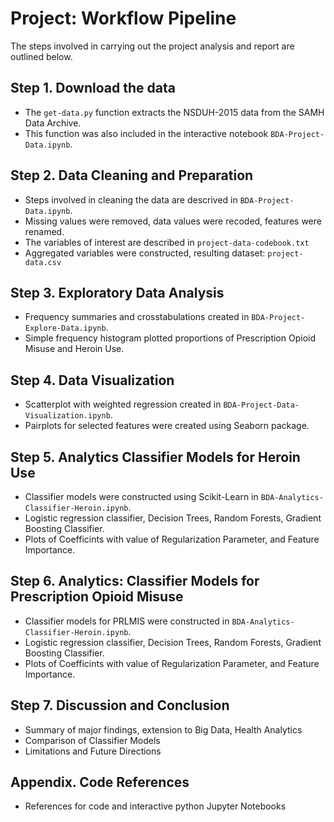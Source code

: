 # Project: Workflow Pipeline
The steps involved in carrying out the project analysis and report are outlined below. 

## Step 1. Download the data
* The `get-data.py` function extracts the NSDUH-2015 data from the SAMH Data Archive.
* This function was also included in the interactive notebook `BDA-Project-Data.ipynb`.

## Step 2. Data Cleaning and Preparation
* Steps involved in cleaning the data are descrived in `BDA-Project-Data.ipynb`.
* Missing values were removed, data values were recoded, features were renamed. 
* The variables of interest are described in `project-data-codebook.txt`
* Aggregated variables were constructed, resulting dataset: `project-data.csv`

## Step 3. Exploratory Data Analysis
* Frequency summaries and crosstabulations created in `BDA-Project-Explore-Data.ipynb`.
* Simple frequency histogram plotted proportions of Prescription Opioid Misuse and Heroin Use. 

## Step 4. Data Visualization
* Scatterplot with weighted regression created in `BDA-Project-Data-Visualization.ipynb`. 
* Pairplots for selected features were created using Seaborn package.

## Step 5. Analytics Classifier Models for Heroin Use
* Classifier models were constructed using Scikit-Learn in `BDA-Analytics-Classifier-Heroin.ipynb`.
* Logistic regression classifier, Decision Trees, Random Forests, Gradient Boosting Classifier.
* Plots of Coefficints with value of Regularization Parameter, and Feature Importance.

## Step 6. Analytics: Classifier Models for Prescription Opioid Misuse
* Classifier models for PRLMIS were constructed in `BDA-Analytics-Classifier-Heroin.ipynb`.
* Logistic regression classifier, Decision Trees, Random Forests, Gradient Boosting Classifier.
* Plots of Coefficints with value of Regularization Parameter, and Feature Importance.

## Step 7. Discussion and Conclusion
* Summary of major findings, extension to Big Data, Health Analytics
* Comparison of Classifier Models
* Limitations and Future Directions

## Appendix. Code References
* References for code and interactive python Jupyter Notebooks
